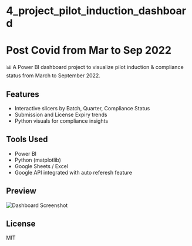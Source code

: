# 4_project_pilot_induction_dashboard 
# Post Covid from Mar to Sep 2022

📊 A Power BI dashboard project to visualize pilot induction & compliance status from March to September 2022.

## Features
- Interactive slicers by Batch, Quarter, Compliance Status
- Submission and License Expiry trends
- Python visuals for compliance insights

## Tools Used
- Power BI
- Python (matplotlib)
- Google Sheets / Excel
- Google API integrated with auto referesh feature

## Preview
![Dashboard Screenshot](images/dashboard_overview.png)


## License
MIT
